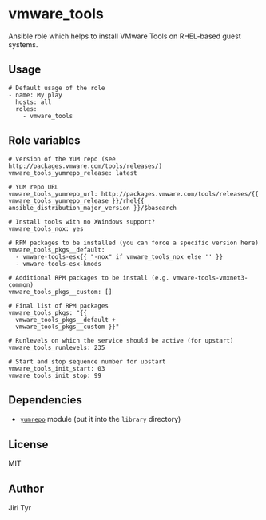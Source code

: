 vmware_tools
============

Ansible role which helps to install VMware Tools on RHEL-based guest
systems.


Usage
-----

```
# Default usage of the role
- name: My play
  hosts: all
  roles:
    - vmware_tools
```


Role variables
--------------

```
# Version of the YUM repo (see http://packages.vmware.com/tools/releases/)
vmware_tools_yumrepo_release: latest

# YUM repo URL
vmware_tools_yumrepo_url: http://packages.vmware.com/tools/releases/{{ vmware_tools_yumrepo_release }}/rhel{{ ansible_distribution_major_version }}/$basearch

# Install tools with no XWindows support?
vmware_tools_nox: yes

# RPM packages to be installed (you can force a specific version here)
vmware_tools_pkgs__default:
  - vmware-tools-esx{{ "-nox" if vmware_tools_nox else '' }}
  - vmware-tools-esx-kmods

# Additional RPM packages to be install (e.g. vmware-tools-vmxnet3-common)
vmware_tools_pkgs__custom: []

# Final list of RPM packages
vmware_tools_pkgs: "{{
  vmware_tools_pkgs__default +
  vmware_tools_pkgs__custom }}"

# Runlevels on which the service should be active (for upstart)
vmware_tools_runlevels: 235

# Start and stop sequence number for upstart
vmware_tools_init_start: 03
vmware_tools_init_stop: 99
```


Dependencies
------------

- [`yumrepo`](https://raw.githubusercontent.com/jtyr/ansible-modules-extras/jtyr-yumrepo_params/packaging/os/yumrepo.py)
  module (put it into the `library` directory)


License
-------

MIT


Author
------

Jiri Tyr
